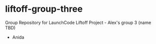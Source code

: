 # liftoff-group-three
Group Repository for LaunchCode Liftoff Project - Alex's group 3 (name TBD)

- Anida
